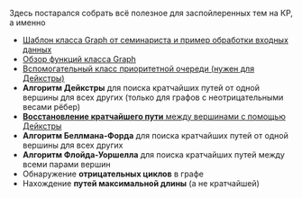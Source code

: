 Здесь постарался собрать всё полезное для заспойлеренных тем на КР, а именно
- [Шаблон класса Graph от семинариста и пример обработки входных данных](graph_and_input.cpp)
- [Обзор функций класса Graph](graph_func_review.cpp)
- [Вспомогательный класс приоритетной очереди (нужен для Дейкстры)](priority_queue.cpp)
- **Алгоритм Дейкстры** для поиска кратчайших путей от одной вершины для всех других (только для графов с неотрицательными весами рёбер)
- [**Восстановление кратчайшего пути** между вершинами с помощью Дейкстры](deijkstra.cpp)
- **Алгоритм Беллмана-Форда** для поиска кратчайших путей от одной вершины для всех других
- **Алгоритм Флойда-Уоршелла** для поиска кратчайших путей между всеми парами вершин
- Обнаружение **отрицательных циклов** в графе
- Нахождение **путей максимальной длины** (а не кратчайшей)
